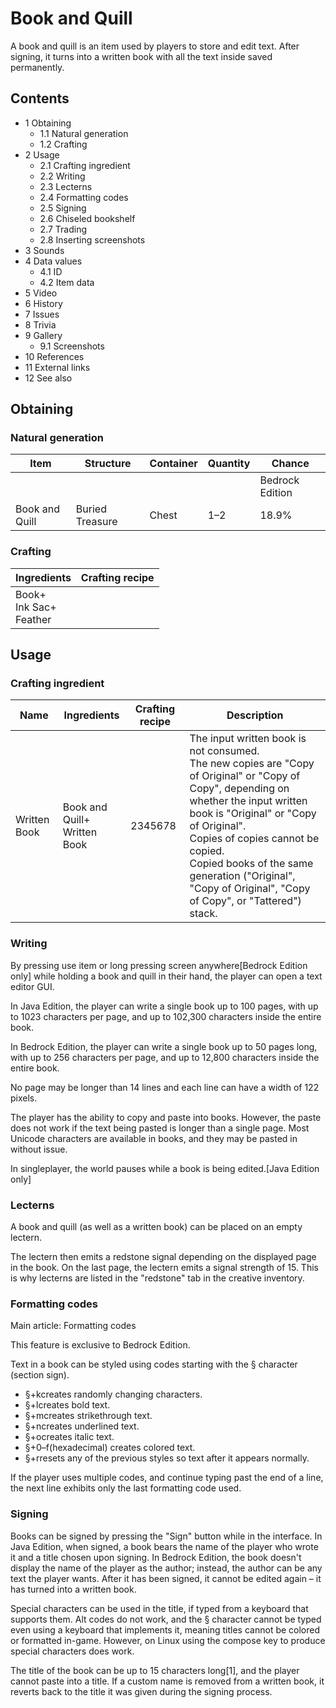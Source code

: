# Book and Quill
A book and quill is an item used by players to store and edit text. After signing, it turns into a written book with all the text inside saved permanently.

## Contents
- 1 Obtaining
	- 1.1 Natural generation
	- 1.2 Crafting
- 2 Usage
	- 2.1 Crafting ingredient
	- 2.2 Writing
	- 2.3 Lecterns
	- 2.4 Formatting codes
	- 2.5 Signing
	- 2.6 Chiseled bookshelf
	- 2.7 Trading
	- 2.8 Inserting screenshots
- 3 Sounds
- 4 Data values
	- 4.1 ID
	- 4.2 Item data
- 5 Video
- 6 History
- 7 Issues
- 8 Trivia
- 9 Gallery
	- 9.1 Screenshots
- 10 References
- 11 External links
- 12 See also

## Obtaining
### Natural generation
| Item           | Structure       | Container | Quantity | Chance          |
|----------------|-----------------|-----------|----------|-----------------|
|                |                 |           |          | Bedrock Edition |
| Book and Quill | Buried Treasure | Chest     | 1–2      | 18.9%           |

### Crafting
| Ingredients                    | Crafting recipe |
|--------------------------------|-----------------|
| Book+<br/>Ink Sac+<br/>Feather |                 |

## Usage
### Crafting ingredient
| Name         | Ingredients                      | Crafting recipe | Description                                                                                                                                                                                                                                                                                                                                 |
|--------------|----------------------------------|-----------------|---------------------------------------------------------------------------------------------------------------------------------------------------------------------------------------------------------------------------------------------------------------------------------------------------------------------------------------------|
| Written Book | Book and Quill+<br/>Written Book | 2345678         | The input written book is not consumed.<br/>The new copies are "Copy of Original" or "Copy of Copy", depending on whether the input written book is "Original" or "Copy of Original".<br/>Copies of copies cannot be copied.<br/>Copied books of the same generation ("Original", "Copy of Original", "Copy of Copy", or "Tattered") stack. |

### Writing
By pressing use item or long pressing screen anywhere‌[Bedrock Edition  only] while holding a book and quill in their hand, the player can open a text editor GUI.

In Java Edition, the player can write a single book up to 100 pages, with up to 1023 characters per page, and up to 102,300 characters inside the entire book.

In Bedrock Edition, the player can write a single book up to 50 pages long, with up to 256 characters per page, and up to 12,800 characters inside the entire book.

No page may be longer than 14 lines and each line can have a width of 122 pixels.

The player has the ability to copy and paste into books. However, the paste does not work if the text being pasted is longer than a single page. Most Unicode characters are available in books, and they may be pasted in without issue.

In singleplayer, the world pauses while a book is being edited.‌[Java Edition  only]

### Lecterns
A book and quill (as well as a written book) can be placed on an empty lectern.

The lectern then emits a redstone signal depending on the displayed page in the book. On the last page, the lectern emits a signal strength of 15. This is why lecterns are listed in the "redstone" tab in the creative inventory.

### Formatting codes
Main article: Formatting codes

  

This feature is exclusive to  Bedrock Edition. 


Text in a book can be styled using codes starting with the § character (section sign).

- §+kcreates randomly changing characters.
- §+lcreates bold text.
- §+mcreates strikethrough text.
- §+ncreates underlined text.
- §+ocreates italic text.
- §+0–f(hexadecimal) creates colored text.
- §+rresets any of the previous styles so text after it appears normally.

If the player uses multiple codes, and continue typing past the end of a line, the next line exhibits only the last formatting code used.

### Signing
Books can be signed by pressing the "Sign" button while in the interface. In Java Edition, when signed, a book bears the name of the player who wrote it and a title chosen upon signing. In Bedrock Edition, the book doesn't display the name of the player as the author; instead, the author can be any text the player wants. After it has been signed, it cannot be edited again – it has turned into a written book.

Special characters can be used in the title, if typed from a keyboard that supports them. Alt codes do not work, and the § character cannot be typed even using a keyboard that implements it, meaning titles cannot be colored or formatted in-game. However, on Linux using the compose key to produce special characters does work.

The title of the book can be up to 15 characters long[1], and the player cannot paste into a title. If a custom name is removed from a written book, it reverts back to the title it was given during the signing process.

